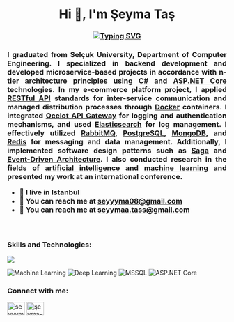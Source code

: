 <h1 align="center">Hi 👋, I'm Şeyma Taş</h1>
<h3 align="center">
<a href="https://git.io/typing-svg"><img src="https://readme-typing-svg.demolab.com?font=Poppins&weight=500&size=30&duration=3000&pause=1000&color=336791&random=false&width=435&lines=Backend+Developer;Computer+Engineering+Student" alt="Typing SVG" /></a>
</h3>

<h3 align="justify">
I graduated from Selçuk University, Department of Computer Engineering. I specialized in backend development and developed microservice-based projects in accordance with n-tier architecture principles using <u>C#</u> and <u>ASP.NET Core</u> technologies. In my e-commerce platform project, I applied <u>RESTful API</u> standards for inter-service communication and managed distribution processes through <u>Docker</u> containers. I integrated <u>Ocelot API Gateway</u> for logging and authentication mechanisms, and used <u>Elasticsearch</u> for log management. I effectively utilized <u>RabbitMQ</u>, <u>PostgreSQL</u>, <u>MongoDB</u>, and <u>Redis</u> for messaging and data management. Additionally, I implemented software design patterns such as <u>Saga</u> and <u>Event-Driven Architecture</u>. I also conducted research in the fields of <u>artificial intelligence</u> and <u>machine learning</u> and presented my work at an international conference.
</h


<img align="right" alt="Coding" width="400" src="https://raw.githubusercontent.com/TheDudeThatCode/TheDudeThatCode/master/Assets/Developer.gif">


<p align="left">
  <ul>
    <li>📍 I live in Istanbul</li>
    <li>📧 You can reach me at <a href="mailto:seyyyma08@gmail.com">seyyyma08@gmail.com</a></li>
    <li>📧 You can reach me at <a href="mailto:seyymaa.tass@gmail.com">seyymaa.tass@gmail.com</a></li>
  </ul>
</p>
<br>

<h3 align="left">Skills and Technologies:</h3>
<p align="left">
  <a href="https://skillicons.dev">
    <img src="https://skillicons.dev/icons?&theme=light&i=dotnet,cs,azure,py,mysql,postgres,docker,redis,rabbitmq,flutter,firebase,github,git,postman,visualstudio,vscode,oracle" />
  </a>
</p>

<p align="left">
<img src="https://img.shields.io/badge/-Machine%20Learning-102230?logo=google&logoColor=white" alt="Machine Learning" />
<img src="https://img.shields.io/badge/-Deep%20Learning-00599C?logo=numpy&logoColor=white" alt="Deep Learning" />
<img src="https://img.shields.io/badge/-MSSQL-CC2927?logo=microsoft-sql-server&logoColor=white" alt="MSSQL" />
<img src="https://img.shields.io/badge/-ASP.NET%20Core-5C2D91?logo=dotnet&logoColor=white" alt="ASP.NET Core" />
</p>


<h3 align="left">Connect with me:</h3>
<p align="left">
<a href="mailto:seyyyma08@gmail.com" target="_blank"><img align="center" src="https://cdn.jsdelivr.net/npm/simple-icons@3.0.1/icons/gmail.svg" alt="seyyyma08@gmail.com" height="30" width="40" /></a>
<a href="https://www.linkedin.com/in/%C5%9Feyma-ta%C5%9F-642600272/" target="_blank"><img align="center" src="https://cdn.jsdelivr.net/npm/simple-icons@3.0.1/icons/linkedin.svg" alt="şeyma-taş" height="30" width="40" /></a>
</p>


